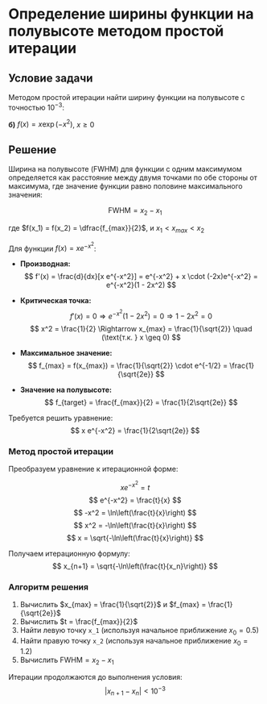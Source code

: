# Определение ширины функции на полувысоте методом простой итерации

## Условие задачи

Методом простой итерации найти ширину функции на полувысоте с точностью $10^{-3}$:

**б)** $f(x) = x \exp(-x^2)$, $x \geq 0$

## Решение

Ширина на полувысоте (FWHM) для функции с одним максимумом определяется как расстояние между двумя точками по обе стороны от максимума, где значение функции равно половине максимального значения:

$$
\text{FWHM} = x_2 - x_1
$$

где $f(x_1) = f(x_2) = \dfrac{f_{max}}{2}$, и $x_1 < x_{max} < x_2$

Для функции $f(x) = x e^{-x^2}$:

- **Производная:**
  $$
  f'(x) = \frac{d}{dx}[x e^{-x^2}] = e^{-x^2} + x \cdot (-2x)e^{-x^2} = e^{-x^2}(1 - 2x^2)
  $$

- **Критическая точка:**
  $$
  f'(x) = 0 \Rightarrow e^{-x^2}(1 - 2x^2) = 0 \Rightarrow 1 - 2x^2 = 0
  $$
  $$
  x^2 = \frac{1}{2} \Rightarrow x_{max} = \frac{1}{\sqrt{2}} \quad (\text{т.к. } x \geq 0)
  $$

- **Максимальное значение:**
  $$
  f_{max} = f(x_{max}) = \frac{1}{\sqrt{2}} \cdot e^{-1/2} = \frac{1}{\sqrt{2e}}
  $$

- **Значение на полувысоте:**
  $$
  f_{target} = \frac{f_{max}}{2} = \frac{1}{2\sqrt{2e}}
  $$

Требуется решить уравнение:
$$
x e^{-x^2} = \frac{1}{2\sqrt{2e}}
$$

### Метод простой итерации

Преобразуем уравнение к итерационной форме:

$$
x e^{-x^2} = t
$$
$$
e^{-x^2} = \frac{t}{x}
$$
$$
-x^2 = \ln\left(\frac{t}{x}\right)
$$
$$
x^2 = -\ln\left(\frac{t}{x}\right)
$$
$$
x = \sqrt{-\ln\left(\frac{t}{x}\right)}
$$

Получаем итерационную формулу:
$$
x_{n+1} = \sqrt{-\ln\left(\frac{t}{x_n}\right)}
$$

### Алгоритм решения

1. Вычислить $x_{max} = \frac{1}{\sqrt{2}}$ и $f_{max} = \frac{1}{\sqrt{2e}}$
2. Вычислить $t = \frac{f_{max}}{2}$
3. Найти левую точку `x_1` (используя начальное приближение $x_0 = 0.5$)
4. Найти правую точку `x_2` (используя начальное приближение $x_0 = 1.2$)
5. Вычислить $\text{FWHM} = x_2 - x_1$
   
Итерации продолжаются до выполнения условия:
$$
|x_{n+1} - x_n| < 10^{-3}
$$
